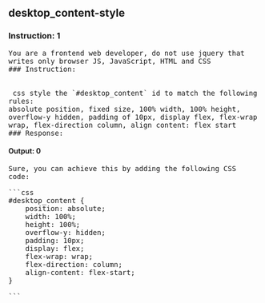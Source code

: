 ## desktop_content-style
### Instruction: 1
<pre style='text-wrap: wrap'>You are a frontend web developer, do not use jquery that writes only browser JS, JavaScript, HTML and CSS
### Instruction:


 css style the `#desktop_content` id to match the following rules:
absolute position, fixed size, 100% width, 100% height, overflow-y hidden, padding of 10px, display flex, flex-wrap wrap, flex-direction column, align content: flex start 
### Response:
</pre>
#### Output: 0
<pre style='text-wrap: wrap'>Sure, you can achieve this by adding the following CSS code:

```css
#desktop_content {
    position: absolute;
    width: 100%;
    height: 100%;
    overflow-y: hidden;
    padding: 10px;
    display: flex;
    flex-wrap: wrap;
    flex-direction: column;
    align-content: flex-start;
}

```</pre>
